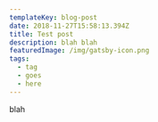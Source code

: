 ```yaml
---
templateKey: blog-post
date: 2018-11-27T15:58:13.394Z
title: Test post
description: blah blah
featuredImage: /img/gatsby-icon.png
tags:
  - tag
  - goes
  - here
---
```

blah
